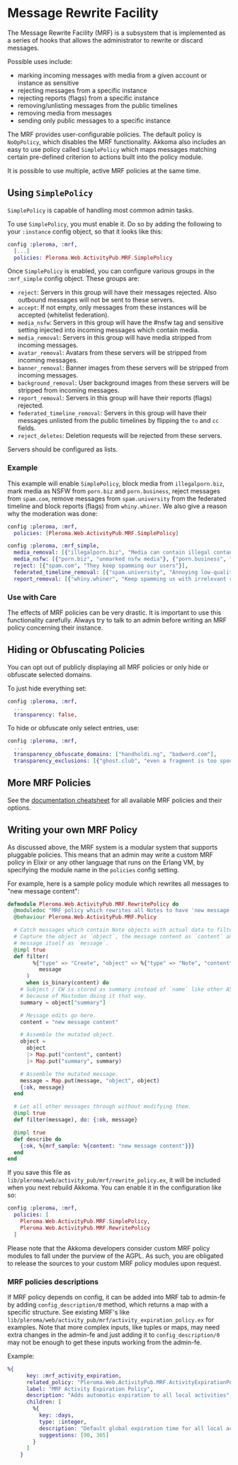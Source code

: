 # Message Rewrite Facility

The Message Rewrite Facility (MRF) is a subsystem that is implemented as a series of hooks that allows the administrator to rewrite or discard messages.

Possible uses include:

* marking incoming messages with media from a given account or instance as sensitive
* rejecting messages from a specific instance
* rejecting reports (flags) from a specific instance
* removing/unlisting messages from the public timelines
* removing media from messages
* sending only public messages to a specific instance

The MRF provides user-configurable policies. The default policy is `NoOpPolicy`, which disables the MRF functionality. Akkoma also includes an easy to use policy called `SimplePolicy` which maps messages matching certain pre-defined criterion to actions built into the policy module.

It is possible to use multiple, active MRF policies at the same time.

## Using `SimplePolicy`

`SimplePolicy` is capable of handling most common admin tasks.

To use `SimplePolicy`, you must enable it. Do so by adding the following to your `:instance` config object, so that it looks like this:

```elixir
config :pleroma, :mrf,
  [...]
  policies: Pleroma.Web.ActivityPub.MRF.SimplePolicy
```

Once `SimplePolicy` is enabled, you can configure various groups in the `:mrf_simple` config object. These groups are:

* `reject`: Servers in this group will have their messages rejected. Also outbound messages will not be sent to these servers.
* `accept`: If not empty, only messages from these instances will be accepted (whitelist federation).
* `media_nsfw`: Servers in this group will have the #nsfw tag and sensitive setting injected into incoming messages which contain media.
* `media_removal`: Servers in this group will have media stripped from incoming messages.
* `avatar_removal`: Avatars from these servers will be stripped from incoming messages.
* `banner_removal`: Banner images from these servers will be stripped from incoming messages.
* `background_removal`: User background images from these servers will be stripped from incoming messages.
* `report_removal`: Servers in this group will have their reports (flags) rejected.
* `federated_timeline_removal`: Servers in this group will have their messages unlisted from the public timelines by flipping the `to` and `cc` fields.
* `reject_deletes`: Deletion requests will be rejected from these servers.

Servers should be configured as lists.

### Example

This example will enable `SimplePolicy`, block media from `illegalporn.biz`, mark media as NSFW from `porn.biz` and `porn.business`, reject messages from `spam.com`, remove messages from `spam.university` from the federated timeline and block reports (flags) from `whiny.whiner`. We also give a reason why the moderation was done:

```elixir
config :pleroma, :mrf,
  policies: [Pleroma.Web.ActivityPub.MRF.SimplePolicy]

config :pleroma, :mrf_simple,
  media_removal: [{"illegalporn.biz", "Media can contain illegal contant"}],
  media_nsfw: [{"porn.biz", "unmarked nsfw media"}, {"porn.business", "A lot of unmarked nsfw media"}],
  reject: [{"spam.com", "They keep spamming our users"}],
  federated_timeline_removal: [{"spam.university", "Annoying low-quality posts who otherwise fill up TWKN"}],
  report_removal: [{"whiny.whiner", "Keep spamming us with irrelevant reports"}]
```

### Use with Care

The effects of MRF policies can be very drastic. It is important to use this functionality carefully. Always try to talk to an admin before writing an MRF policy concerning their instance.

## Hiding or Obfuscating Policies

You can opt out of publicly displaying all MRF policies or only hide or obfuscate selected domains.

To just hide everything set:

```elixir
config :pleroma, :mrf,
  ...
  transparency: false,
```

To hide or obfuscate only select entries, use:

```elixir
config :pleroma, :mrf,
  ...
  transparency_obfuscate_domains: ["handholdi.ng", "badword.com"],
  transparency_exclusions: [{"ghost.club", "even a fragment is too spoopy for humans"}]
```

## More MRF Policies

See the [documentation cheatsheet](cheatsheet.md)
for all available MRF policies and their options.

## Writing your own MRF Policy

As discussed above, the MRF system is a modular system that supports pluggable policies. This means that an admin may write a custom MRF policy in Elixir or any other language that runs on the Erlang VM, by specifying the module name in the `policies` config setting.

For example, here is a sample policy module which rewrites all messages to "new message content":

```elixir
defmodule Pleroma.Web.ActivityPub.MRF.RewritePolicy do
  @moduledoc "MRF policy which rewrites all Notes to have 'new message content'."
  @behaviour Pleroma.Web.ActivityPub.MRF.Policy

  # Catch messages which contain Note objects with actual data to filter.
  # Capture the object as `object`, the message content as `content` and the
  # message itself as `message`.
  @impl true
  def filter(
        %{"type" => "Create", "object" => %{"type" => "Note", "content" => content} = object} =
          message
      )
      when is_binary(content) do
    # Subject / CW is stored as summary instead of `name` like other AS2 objects
    # because of Mastodon doing it that way.
    summary = object["summary"]

    # Message edits go here.
    content = "new message content"

    # Assemble the mutated object.
    object =
      object
      |> Map.put("content", content)
      |> Map.put("summary", summary)

    # Assemble the mutated message.
    message = Map.put(message, "object", object)
    {:ok, message}
  end

  # Let all other messages through without modifying them.
  @impl true
  def filter(message), do: {:ok, message}

  @impl true
  def describe do
    {:ok, %{mrf_sample: %{content: "new message content"}}}
  end
end
```

If you save this file as `lib/pleroma/web/activity_pub/mrf/rewrite_policy.ex`, it will be included when you next rebuild Akkoma.  You can enable it in the configuration like so:

```elixir
config :pleroma, :mrf,
  policies: [
    Pleroma.Web.ActivityPub.MRF.SimplePolicy,
    Pleroma.Web.ActivityPub.MRF.RewritePolicy
  ]
```

Please note that the Akkoma developers consider custom MRF policy modules to fall under the purview of the AGPL. As such, you are obligated to release the sources to your custom MRF policy modules upon request.

### MRF policies descriptions

If MRF policy depends on config, it can be added into MRF tab to admin-fe by adding `config_description/0` method, which returns a map with a specific structure. See existing MRF's like `lib/pleroma/web/activity_pub/mrf/activity_expiration_policy.ex` for examples. Note that more complex inputs, like tuples or maps, may need extra changes in the admin-fe and just adding it to `config_description/0` may not be enough to get these inputs working from the admin-fe.

Example:

```elixir
%{
      key: :mrf_activity_expiration,
      related_policy: "Pleroma.Web.ActivityPub.MRF.ActivityExpirationPolicy",
      label: "MRF Activity Expiration Policy",
      description: "Adds automatic expiration to all local activities",
      children: [
        %{
          key: :days,
          type: :integer,
          description: "Default global expiration time for all local activities (in days)",
          suggestions: [90, 365]
        }
      ]
    }
```
